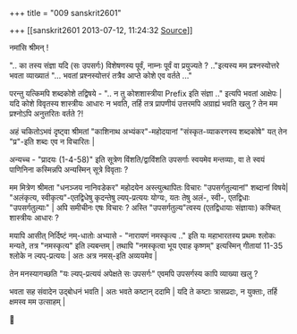 +++
title = "009 sanskrit2601"

+++
[[sanskrit2601	2013-07-12, 11:24:32 [Source](https://groups.google.com/g/samskrita/c/kQ2VcADEj2U)]]



नमांसि श्रीमन् !  
  

".. का तस्य संज्ञा यदि (सः उपसर्गः) विशेषणस्य पूर्वं, नाम्नः पूर्वं वा प्रयुज्यते ? .."इत्यस्य मम प्रश्नस्योत्तरे भवता व्याख्यातं "... भवतां प्रश्नस्योत्तरं तत्रैव आप्ते कोशे एव वर्तते ..."  
  
परन्तु यत्किमपि शब्दकोशे तद्विषये - ".. न तु कोशशास्त्रीया Prefix इति संज्ञा .." इत्यपि भवतां आक्षेपः \| यदि कोशे विवृतस्य शास्त्रीयः आधारः न भवति, तर्हि तत्र प्रापणीयं उत्तरमपि अग्राह्यं भवति खलु ? तेन मम प्रश्नोऽपि अनुत्तरितः वर्तते ?!  
  
अहं चकितोऽभवं दृष्ट्वा श्रीमतां "काशिनाथ अभ्यंकर"-महोदयानां "संस्कृत-व्याकरणस्य शब्दकोषे" यत् तेन "प्र"-इति शब्दः एव न विचारितः \|  
  
अन्यच्च - "प्रादयः (1-4-58)" इति सूत्रेण विंशति/द्वाविंशति उपसर्गाः स्वयमेव मन्तव्याः, वा ते स्वयं पाणिनिना कस्मिन्नपि अन्यस्मिन् सूत्रे विवृताः ?  
  
मम मित्रेण श्रीमता "धनञ्जय नानिवडेकर" महोदयेन अस्त्युत्थापितः विचारः "उपसर्गतुल्यानां" शब्दानां विषये\| "अलंकृत्य, स्वीकृत्य"-एतद्विधेषु कृदन्तेषु ल्यप्-प्रत्ययः योग्यः, यतः तेषु अलं-, स्वी-, एतद्विधाः "उपसर्गतुल्याः" \| अपि समीचीनः एषः विचारः ? अस्ति "उपसर्गतुल्य"त्वस्य (एतद्विधायाः संज्ञायाः) कश्चित् शास्त्रीयः आधारः ?  
  
मयापि आसीत् निर्दिष्टं नम्-धातोः अभ्यासे - "नारायणं नमस्कृत्य .." इति यः महाभारतस्य प्रथमः श्लोकः मन्यते, तत्र "नमस्कृत्य" इति ल्यबन्तम् \| तथापि "नमस्कृत्वा भूय एवाह कृष्णम्" इत्यस्मिन् गीतायां 11-35 श्लोके न ल्यप्-प्रत्ययः \| अतः अत्र नमस्-इति अव्ययमेव \|  
  
तेन मनस्यागच्छति "यः ल्यप्-प्रत्ययं अपेक्षते सः उपसर्गः" एवमपि उपसर्गस्य कापि व्याख्या खलु ?  
  
भवता सह संवादेन उद्बोधनं भवति \| अतः भवते कष्टान् ददामि \| यदि ते कष्टाः त्रासप्रदाः, न युक्ताः, तर्हि क्षमस्व मम उत्साहम् \|




